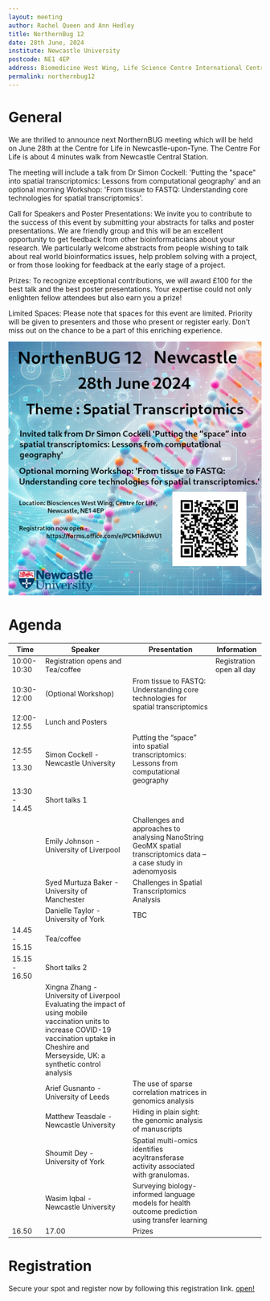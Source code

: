 ```yaml
---
layout: meeting
author: Rachel Queen and Ann Hedley
title: NorthernBug 12
date: 28th June, 2024
institute: Newcastle University
postcode: NE1 4EP
address: Biomedicine West Wing, Life Science Centre International Centre for Life Times Square, Newcastle upon Tyne
permalink: northernbug12
---
```


# General

We are thrilled to announce next NorthernBUG meeting which will be held on June 28th at the Centre for Life in Newcastle-upon-Tyne. The Centre For Life is about 4 minutes walk from Newcastle Central Station.

The meeting will include a talk from Dr Simon Cockell: 'Putting the "space" into spatial transcriptomics: Lessons from computational geography' and an optional morning Workshop: 'From tissue to FASTQ: Understanding core technologies for spatial transcriptomics'.

Call for Speakers and Poster Presentations: We invite you to contribute to the success of this event by submitting your abstracts for talks and poster presentations. We are friendly group and this will be an excellent opportunity to get feedback from other bioinformaticians about your research. We particularly welcome abstracts from people wishing to talk about real world bioinformatics issues, help problem solving with a project, or from those looking for feedback at the early stage of a project.

Prizes: To recognize exceptional contributions, we will award £100 for the best talk and the best poster presentations. Your expertise could not only enlighten fellow attendees but also earn you a prize!

Limited Spaces: Please note that spaces for this event are limited. Priority will be given to presenters and those who present or register early. Don't miss out on the chance to be a part of this enriching experience.

![Northernbug12](/assets/northernBUG12.png)

# Agenda
| Time          | Speaker        | Presentation | Information |
|---------------|----------------|--------------|-------------|
| 10:00-10:30   | Registration opens and Tea/coffee       |              |   Registration open all day          |
| 10:30-12:00   | (Optional Workshop)   | From tissue to FASTQ: Understanding core technologies for spatial transcriptomics            |             |
| 12:00-12.55   | Lunch and Posters         |              |             |
| 12:55 - 13.30   |Simon Cockell - Newcastle University  |  Putting the “space” into spatial transcriptomics: Lessons from computational geography |             |
| 13:30 - 14.45   | Short talks 1      |              |             |
|    | Emily Johnson - University of Liverpool |  Challenges and approaches to analysing NanoString GeoMX spatial transcriptomics data – a case study in adenomyosis |             |
|    | Syed Murtuza Baker - University of Manchester |  Challenges in Spatial Transcriptomics Analysis    |             |
|    | Danielle Taylor - University of York  |      TBC        |             |
| 14.45 - 15.15   | Tea/coffee  |              |             |
| 15.15 - 16.50   | Short talks 2 |              |             |
|    | Xingna Zhang - University of Liverpool  Evaluating the impact of using mobile vaccination units to increase COVID-19 vaccination uptake in Cheshire and Merseyside, UK: a synthetic control analysis |             |
|    | Arief Gusnanto - University of Leeds  | The use of sparse correlation matrices in genomics analysis             |             |
|    | Matthew Teasdale - Newcastle University  | Hiding in plain sight: the genomic analysis of manuscripts             |             |
|    | Shoumit Dey - University of York  |   Spatial multi-omics identifies acyltransferase activity associated with granulomas.           |             |
|    | Wasim Iqbal - Newcastle University  |    Surveying biology-informed language models for health outcome prediction using transfer learning          |             |
| 16.50   | 17.00 | Prizes             |             |


# Registration
Secure your spot and register now by following this registration link. [open!](https://forms.office.com/e/PCM1ikdWU1)
